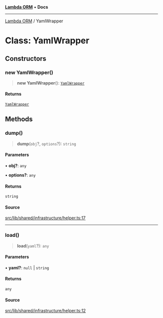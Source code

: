 [**Lambda ORM**](../README.md) • **Docs**

***

[Lambda ORM](../README.md) / YamlWrapper

# Class: YamlWrapper

## Constructors

### new YamlWrapper()

> **new YamlWrapper**(): [`YamlWrapper`](YamlWrapper.md)

#### Returns

[`YamlWrapper`](YamlWrapper.md)

## Methods

### dump()

> **dump**(`obj`?, `options`?): `string`

#### Parameters

• **obj?**: `any`

• **options?**: `any`

#### Returns

`string`

#### Source

[src/lib/shared/infrastructure/helper.ts:17](https://github.com/lambda-orm/lambdaorm-base/blob/4cf2de441f2b52a79b8dbd828c5ce7422ffa163a/src/lib/shared/infrastructure/helper.ts#L17)

***

### load()

> **load**(`yaml`?): `any`

#### Parameters

• **yaml?**: `null` \| `string`

#### Returns

`any`

#### Source

[src/lib/shared/infrastructure/helper.ts:12](https://github.com/lambda-orm/lambdaorm-base/blob/4cf2de441f2b52a79b8dbd828c5ce7422ffa163a/src/lib/shared/infrastructure/helper.ts#L12)
